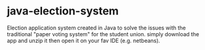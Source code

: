 # java-election-system
Election application system created in Java to solve the issues with the traditional "paper voting system" for the student union.
simply download the app and unzip it then open it on your fav IDE (e.g. netbeans).
